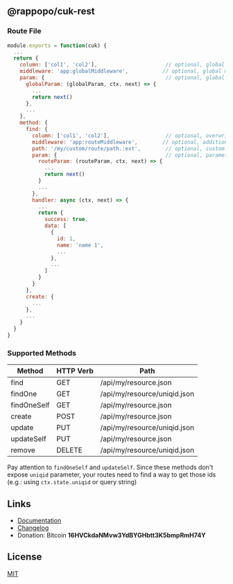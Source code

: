 ## @rappopo/cuk-rest

### Route File

```javascript
module.exports = function(cuk) {
  ...
  return {
    column: ['col1', 'col2'],                      // optional, global columns
    middleware: 'app:globalMiddleware',           // optional, global middleware
    param: {                                       // optional, global parameter handler
      globalParam: (globalParam, ctx, next) => {
        ...
        return next()
      },
      ...
    },
    method: {
      find: {
        column: ['col1', 'col2'],                  // optional, overwrite global columns here
        middleware: 'app:routeMiddleware',        // optional, additional middleware
        path: '/my/custom/route/path.:ext',        // optional, custom route path
        param: {                                   // optional, parameter handler local to this method
          routeParam: (routeParam, ctx, next) => {
            ...
            return next()
          }
          ...
        },
        handler: async (ctx, next) => {
          ...
          return {
            success: true,
            data: [
              {
                id: 1,
                name: 'name 1',
                ...
              },
              ...
            ]
          }
        }
      },
      create: {
        ...
      },
      ...
    }
  }
}
```

### Supported Methods

| Method | HTTP Verb | Path |
| ------ | --------- | ---- |
| find | GET | /api/my/resource.json |
| findOne | GET | /api/my/resource/uniqid.json |
| findOneSelf | GET | /api/my/resource.json |
| create | POST | /api/my/resource.json |
| update | PUT | /api/my/resource/uniqid.json |
| updateSelf | PUT | /api/my/resource.json |
| remove | DELETE | /api/my/resource/uniqid.json |

Pay attention to ```findOneSelf``` and ```updateSelf```. Since these methods don't expose ```uniqid``` parameter, your routes need to find a way to get those ids (e.g.: using ```ctx.state.uniqid``` or query string)

## Links

* [Documentation](https://docs.rappopo.com/cuk-rest/)
* [Changelog](CHANGELOG.md)
* Donation: Bitcoin **16HVCkdaNMvw3YdBYGHbtt3K5bmpRmH74Y**

## License

[MIT](LICENSE.md)
